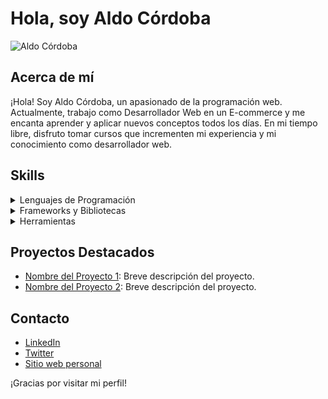 <!-- README.md -->

# Hola, soy Aldo Córdoba

<img src="https://avatars.githubusercontent.com/u/134328269?v=4" alt="Aldo Córdoba" width="100" height="100">

## Acerca de mí

¡Hola! Soy Aldo Córdoba, un apasionado de la programación web. Actualmente, trabajo como Desarrollador Web en un E-commerce y me encanta aprender y aplicar nuevos conceptos todos los días. En mi tiempo libre, disfruto tomar cursos que incrementen mi experiencia y mi conocimiento como desarrollador web.

## Skills

<details>
  <summary>Lenguajes de Programación</summary>
  <ul>
    <li>HTML <img src="https://raw.githubusercontent.com/devicons/devicon/master/icons/html5/html5-original.svg" alt="HTML" width="30" height="30"></li>
    <li>CSS <img src="https://raw.githubusercontent.com/devicons/devicon/master/icons/css3/css3-plain-wordmark.svg" alt="CSS" width="30" height="30"></li>
    <li>JavaScript <img src="https://raw.githubusercontent.com/devicons/devicon/master/icons/javascript/javascript-original.svg" alt="Javascript" width="30" height="30"></li>
  </ul>
</details>

<details>
  <summary>Frameworks y Bibliotecas</summary>
  <ul>
    <li>Laravel <img src="https://raw.githubusercontent.com/devicons/devicon/master/icons/laravel/laravel-plain-wordmark.svg" alt="Laravel" width="30" height="30"></li>
    <li>Vue.js <img src="https://raw.githubusercontent.com/devicons/devicon/master/icons/vuejs/vuejs-original.svg" alt="Vue.js" width="30" height="30"></li>
    <li>Bootstrap <img src="https://raw.githubusercontent.com/devicons/devicon/master/icons/bootstrap/bootstrap-original.svg" alt="Bootstrap" width="30" height="30"></li>
  </ul>
</details>

<details>
  <summary>Herramientas</summary>
  <ul>
    <li>Git</li>
    <li>VS Code</li>
    <li>Photoshop</li>
  </ul>
</details>

## Proyectos Destacados

- [Nombre del Proyecto 1](enlace-al-proyecto-1): Breve descripción del proyecto.
- [Nombre del Proyecto 2](enlace-al-proyecto-2): Breve descripción del proyecto.

## Contacto

- [LinkedIn](enlace-a-tu-perfil-de-LinkedIn)
- [Twitter](enlace-a-tu-perfil-de-Twitter)
- [Sitio web personal](enlace-a-tu-sitio-web)

¡Gracias por visitar mi perfil!
